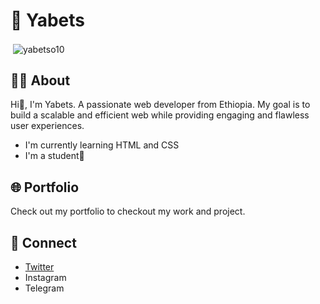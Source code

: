 <h1>👤 Yabets</h1>
<p>&nbsp;<img align="center" src="https://github-readme-stats.vercel.app/api?username=yabetso10&show_icons=true&locale=en" alt="yabetso10" /></p>
<h2>🧑‍🦱 About</h2>
<p>Hi👋, I'm Yabets. A passionate web developer from Ethiopia. My goal is to build a scalable and efficient web while providing engaging and flawless user experiences.</p>
<ul>
    <li>I'm currently learning HTML and CSS</li>
    <li>I'm a student🎒</li>
</ul>
<h2>🌐 Portfolio</h2>
<p>Check out my portfolio to checkout my work and project.</p>
<h2>💬 Connect</h2>
<ul>
    <li><a href="https://www.twitter.com/yabets_x">Twitter</a></li>
    <li>Instagram</li>
    <li>Telegram</li>
</ul>
